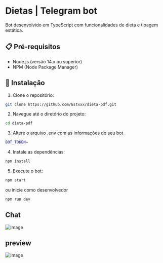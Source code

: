 # Dietas | Telegram bot

Bot desenvolvido em TypeScript com funcionalidades de dieta e tipagem estática.

## 📋 Pré-requisitos

- Node.js (versão 14.x ou superior)
- NPM (Node Package Manager)

## 🚀 Instalação

1. Clone o repositório:

```bash
git clone https://github.com/Gstxxx/dieta-pdf.git
```

2. Navegue até o diretório do projeto:

```bash
cd dieta-pdf
```

3. Altere o arquivo .env com as informações do seu bot

```bash
BOT_TOKEN=
```

4. Instale as dependências:

```bash
npm install
```

5. Execute o bot:

```bash
npm start
```
ou inicie como desenvolvedor

```bash
npm run dev
```


## Chat

![image](https://github.com/user-attachments/assets/dc0eda04-e9cc-44ca-a006-62e980de62e6)

## preview

![image](https://github.com/user-attachments/assets/6aab6095-f4f0-404c-8108-2d20cb6d098a)
